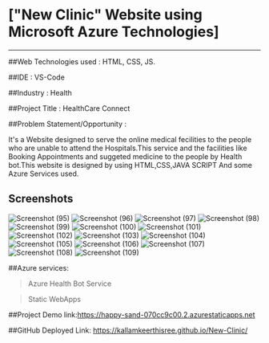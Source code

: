 # ["New Clinic" Website using Microsoft Azure Technologies]
_______________________________________________________________________________________________________________________________________________________________________

##Web Technologies used : HTML, CSS, JS.

##IDE : VS-Code

##Industry : 
  Health

##Project Title : HealthCare Connect

##Problem Statement/Opportunity :

It's a Website designed to serve the online medical fecilities to the people who are unable to attend the Hospitals.This service and the facilities like Booking Appointments and suggeted medicine to the people by Health bot.This website is designed by using HTML,CSS,JAVA SCRIPT And some Azure Services used. 


## Screenshots

![Screenshot (95)](https://user-images.githubusercontent.com/115975095/214106852-bf4240cb-9d54-4c24-ae7f-bf54fcdfe859.png)
![Screenshot (96)](https://user-images.githubusercontent.com/115975095/214106868-473ac5df-64bc-4a5a-82be-da3affffcac6.png)
![Screenshot (97)](https://user-images.githubusercontent.com/115975095/214106871-ea0e41f0-1ca3-44ec-a2d2-b4097f831f21.png)
![Screenshot (98)](https://user-images.githubusercontent.com/115975095/214106874-da393a5a-c906-4411-adc3-3106fdb085c7.png)
![Screenshot (99)](https://user-images.githubusercontent.com/115975095/214106879-bab3754c-377e-4d96-94ea-16c128bad780.png)
![Screenshot (100)](https://user-images.githubusercontent.com/115975095/214106883-3fd7ca79-d3bc-4efd-8df5-3c5f252fc5bd.png)
![Screenshot (101)](https://user-images.githubusercontent.com/115975095/214106885-8ca01772-776d-437d-a544-44aec79a2cb7.png)
![Screenshot (102)](https://user-images.githubusercontent.com/115975095/214106887-9ccda61f-8182-4ddf-a369-35c7d72fab5c.png)
![Screenshot (103)](https://user-images.githubusercontent.com/115975095/214106893-cc72663e-d437-4437-9b8b-d43719d74904.png)
![Screenshot (104)](https://user-images.githubusercontent.com/115975095/214106897-d740d849-5d3b-4e35-84c1-e48a260762da.png)
![Screenshot (105)](https://user-images.githubusercontent.com/115975095/214106903-d798722e-db20-40ed-ad77-391c10c1ec13.png)
![Screenshot (106)](https://user-images.githubusercontent.com/115975095/214106908-e4393cdc-c865-4b45-be85-f4f11b6dcf8b.png)
![Screenshot (107)](https://user-images.githubusercontent.com/115975095/214106911-152c8c54-2b63-498b-858e-0e3dee68811e.png)
![Screenshot (108)](https://user-images.githubusercontent.com/115975095/214106912-a9de35d1-f845-439e-af4c-cab29d9be45b.png)
![Screenshot (109)](https://user-images.githubusercontent.com/115975095/214106916-3c87539b-731a-4fef-bff2-3e338ebe8281.png)

##Azure services:

>Azure Health Bot Service

>Static WebApps

##Project Demo link:https://happy-sand-070cc9c00.2.azurestaticapps.net

##GitHub Deployed Link: https://kallamkeerthisree.github.io/New-Clinic/
